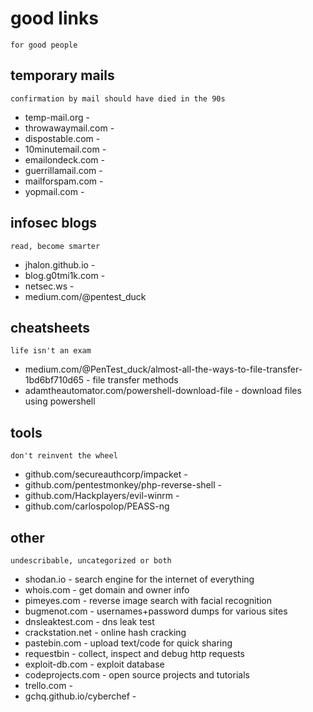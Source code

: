 # good links
`for good people`

## temporary mails
`confirmation by mail should have died in the 90s`

- temp-mail.org - 
- throwawaymail.com - 
- dispostable.com - 
- 10minutemail.com - 
- emailondeck.com - 
- guerrillamail.com - 
- mailforspam.com - 
- yopmail.com - 


## infosec blogs
`read, become smarter`

- jhalon.github.io - 
- blog.g0tmi1k.com - 
- netsec.ws - 
- medium.com/@pentest_duck


## cheatsheets
`life isn't an exam`

- medium.com/@PenTest_duck/almost-all-the-ways-to-file-transfer-1bd6bf710d65 - file transfer methods
- adamtheautomator.com/powershell-download-file - download files using powershell


## tools
`don't reinvent the wheel`

- github.com/secureauthcorp/impacket - 
- github.com/pentestmonkey/php-reverse-shell - 
- github.com/Hackplayers/evil-winrm - 
- github.com/carlospolop/PEASS-ng


## other
`undescribable, uncategorized or both`

- shodan.io - search engine for the internet of everything 
- whois.com - get domain and owner info
- pimeyes.com - reverse image search with facial recognition
- bugmenot.com - usernames+password dumps for various sites
- dnsleaktest.com - dns leak test
- crackstation.net - online hash cracking
- pastebin.com - upload text/code for quick sharing
- requestbin - collect, inspect and debug http requests
- exploit-db.com - exploit database
- codeprojects.com - open source projects and tutorials
- trello.com -
- gchq.github.io/cyberchef - 
